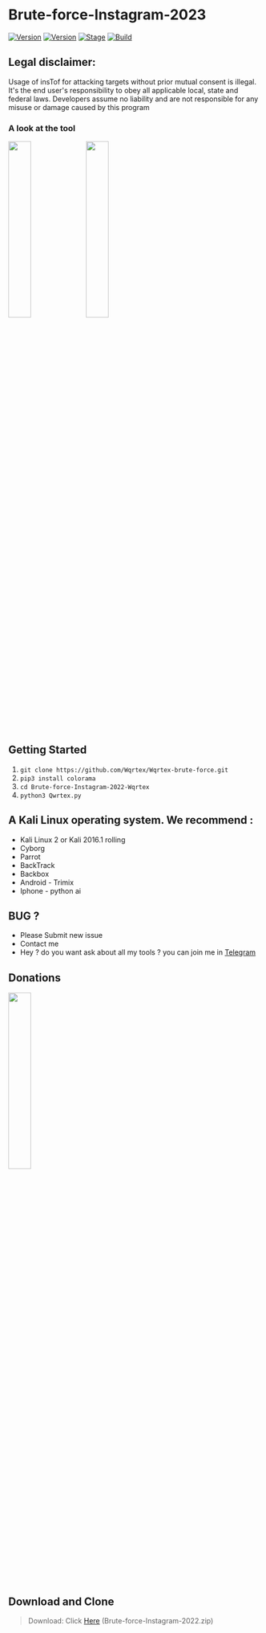 # Brute-force-Instagram-2023



[![Version](https://img.shields.io/badge/Brutesploit-1.1.0-brightgreen.svg?maxAge=259200)]()
[![Version](https://img.shields.io/badge/Codename-Pretty-red.svg?maxAge=259200)]()
[![Stage](https://img.shields.io/badge/Release-Stable-brightgreen.svg)]()
[![Build](https://img.shields.io/badge/Supported_OS-Linux-orange.svg)]()


## Legal disclaimer:

Usage of insTof for attacking targets without prior mutual consent is illegal. It's the end user's responsibility to obey all applicable local, state and federal laws. Developers assume no liability and are not responsible for any misuse or damage caused by this program 

### A look at the tool
 
 
 <img src="https://k.top4top.io/p_1994btxsh1.jpeg" width="30%"></img>
 <img src="https://l.top4top.io/p_1994kwpq92.jpeg" width="30%"></img>



## Getting Started
1. ```git clone https://github.com/Wqrtex/Wqrtex-brute-force.git```
2. ```pip3 install colorama```
3. ```cd Brute-force-Instagram-2022-Wqrtex```
4. ```python3 Qwrtex.py```


## A Kali Linux operating system. We recommend :
- Kali Linux 2 or Kali 2016.1 rolling 
- Cyborg
- Parrot 
- BackTrack 
- Backbox  
- Android - Trimix
- Iphone - python ai 

## BUG ? 
- Please Submit new issue 
- Contact me
- Hey ? do you want ask about all my tools ? you can join me in [Telegram](unkown)

## Donations 

 <img src="https://www.up-00.com/i/00176/4gu5yi4fwmgt.jpg" width="30%"></img>
 
 ## Download and Clone
 > Download: Click [Here](https://github.com/Wqrtex/Brute-force-Instagram-2020/archive/master.zip) (Brute-force-Instagram-2022.zip)
 
